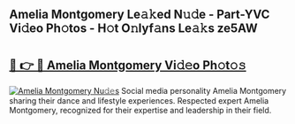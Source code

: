 ## Amelia Montgomery Le𝚊𝚔ed N𝚞𝚍e - Part-YVC Vi𝚍eo Ph𝚘tos - H𝚘t O𝚗lyf𝚊ns Le𝚊𝚔s ze5AW

# <h2><a href="http://hf5ou6m.feru.top/?c=Amelia+Montgomery">🔗 👉 🔴 Amelia Montgomery Vi𝚍𝚎o Ph𝚘t𝚘𝚜</a></h2>

[![Amelia Montgomery Nu𝚍𝚎s](https://i.imgur.com/0TWrTi3.gif)](http://hf5ou6m.feru.top/?c=Amelia+Montgomery)
Social media personality Amelia Montgomery sharing their dance and lifestyle experiences. Respected expert Amelia Montgomery, recognized for their expertise and leadership in their field. 
